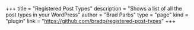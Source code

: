 +++
title = "Registered Post Types"
description = "Shows a list of all the post types in your WordPress"
author = "Brad Parbs"
type = "page"
kind = "plugin"
link = "https://github.com/bradp/registered-post-types"
+++
